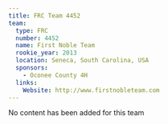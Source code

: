 ```yaml
---
title: FRC Team 4452
team:
  type: FRC
  number: 4452
  name: First Noble Team
  rookie_year: 2013
  location: Seneca, South Carolina, USA
  sponsors:
    - Oconee County 4H
  links:
    Website: http://www.firstnobleteam.com
---
```

No content has been added for this team